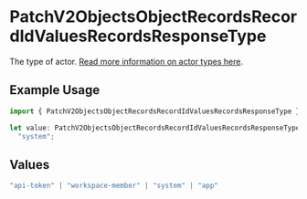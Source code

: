 # PatchV2ObjectsObjectRecordsRecordIdValuesRecordsResponseType

The type of actor. [Read more information on actor types here](/docs/actors).

## Example Usage

```typescript
import { PatchV2ObjectsObjectRecordsRecordIdValuesRecordsResponseType } from "attio-js/models/operations";

let value: PatchV2ObjectsObjectRecordsRecordIdValuesRecordsResponseType =
  "system";
```

## Values

```typescript
"api-token" | "workspace-member" | "system" | "app"
```
